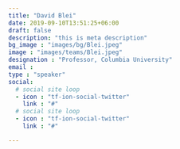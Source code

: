 ```yaml
---
title: "David Blei"
date: 2019-09-10T13:51:25+06:00
draft: false
description: "this is meta description"
bg_image : "images/bg/Blei.jpeg"
image : "images/teams/Blei.jpeg"
designation : "Professor, Columbia University"
email : 
type : "speaker"
social:
  # social site loop
  - icon : "tf-ion-social-twitter"
    link : "#"
  # social site loop
  - icon : "tf-ion-social-twitter"
    link : "#"

---
```


